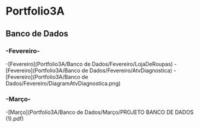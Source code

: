 # Portfolio3A

## Banco de Dados
### -Fevereiro-
-[Fevereiro](Portfolio3A/Banco de Dados/Fevereiro/LojaDeRoupas)
-[Fevereiro](Portfolio3A/Banco de Dados/Fevereiro/AtvDiagnostica)
-[Fevereiro](Portfolio3A/Banco de Dados/Fevereiro/DiagramAtvDiagnostica.png)

### -Março-
-[Março](Portfolio3A/Banco de Dados/Março/PROJETO BANCO DE DADOS (1).pdf)

